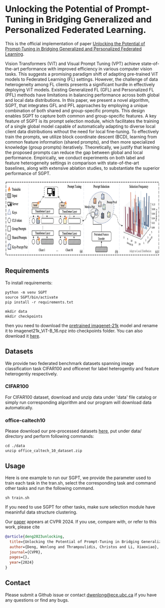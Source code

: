 # Unlocking the Potential of Prompt-Tuning in Bridging Generalized and Personalized Federated Learning.
This is the official implementation of paper [Unlocking the Potential of Prompt-Tuning in Bridging Generalized and Personalized Federated Learning](https://arxiv.org/abs/2310.18285).

Vision Transformers (ViT) and Visual Prompt Tuning (VPT) achieve state-of-the-art performance with improved efficiency in various computer vision tasks. This suggests a promising paradigm shift of adapting pre-trained ViT models to Federated Learning (FL) settings. However, the challenge of data heterogeneity among FL clients presents a significant hurdle in effectively deploying ViT models. Existing Generalized FL (GFL) and Personalized FL (PFL) methods have limitations in balancing performance across both global and local data distributions. In this paper, we present a novel algorithm, SGPT, that integrates GFL and PFL approaches by employing a unique combination of both shared and group-specific prompts. This design enables SGPT to capture both common and group-specific features. A key feature of SGPT is its prompt selection module, which facilitates the training of a single global model capable of automatically adapting to diverse local client data distributions without the need for local fine-tuning. To effectively train the prompts, we utilize block coordinate descent (BCD), learning from common feature information (shared prompts), and then more specialized knowledge (group prompts) iteratively. Theoretically, we justify that learning the proposed prompts can reduce the gap between global and local performance. Empirically, we conduct experiments on both label and feature heterogeneity settings in comparison with state-of-the-art baselines, along with extensive ablation studies, to substantiate the superior performance of SGPT.

<img src="figures/mainfig.jpg" width="800" height="250" /><br/>


## Requirements

To install requirements:

```setup
python -m venv SGPT
source SGPT/bin/activate
pip install -r requirements.txt
```

```data  and checkpoint
mkdir data
mkdir checkpoints
```
then you need to download the [pretrained imagenet-21k](https://github.com/google-research/vision_transformer) model and rename it to imagenet21k_ViT-B_16.npz into checkpoints folder. You can also download it [here](https://drive.google.com/file/d/17CUMf4m8mNAvT8iyhytIVM0WXy1dINUE/view?usp=sharing).
## Datasets

We provide two federated benchmark datasets spanning image classification task CIFAR100 and officenet for label heterogentiy and feature heterogentiy respectively.

### CIFAR100
For CIFAR100 dataset, download and unzip data under 'data' file catalog or simply run corresponding algorithm and our program will download data automatically.

### office-caltech10
Please download our pre-processed datasets [here](https://mycuhk-my.sharepoint.com/:u:/g/personal/1155149226_link_cuhk_edu_hk/EaBgx5UmvatMi0KdvfdLWsABC49vcjZ2n9oZkjwl8jPMyA?e=TDxqN5), put under data/ directory and perform following commands:
```
cd ./data
unzip office_caltech_10_dataset.zip
```

## Usage
Here is one example to run our  SGPT, we provide the parameter used to train each task in the tran.sh, select the corresponding task and command other tasks and run the following command.
```
sh train.sh
```
If you need to use SGPT for other tasks, make sure selection module have meaninful data structure clustering.

Our [paper]([https://ieeexplore.ieee.org/abstract/document/9197069](https://arxiv.org/abs/2310.18285)) appears at CVPR 2024. If you use, compare with, or refer to this work, please cite

```bibtex
@article{deng2023unlocking,
  title={Unlocking the Potential of Prompt-Tuning in Bridging Generalized and Personalized Federated Learning},
  author={Deng, Wenlong and Thrampoulidis, Christos and Li, Xiaoxiao},
  journal={CVPR},
  pages={},
  year={2024}
}
```

## Contact
Please submit a Github issue or contact dwenlong@ece.ubc.ca if you have any questions or find any bugs.
